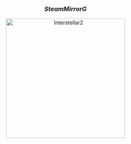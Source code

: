 <div align="center">
  
### $SteamMirrorG$  
 <img src="https://user-images.githubusercontent.com/16076573/240897787-bbae977e-4989-4c04-9719-058579b9ab07.png" alt="Interstellar2" style="max-width: 100%;" width="320rem">

  
</div>
